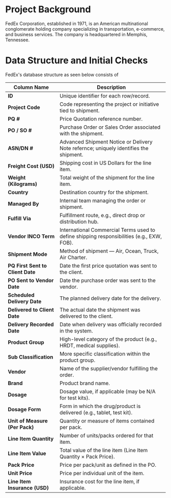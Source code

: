 # Project Background

FedEx Corporation, established in 1971, is an American multinational conglomerate holding company specializing in transportation, e-commerce, and business services. The company is headquartered in Memphis, Tennessee.

# Data Structure and Initial Checks

FedEx's database structure as seen below consists of 

| **Column Name**                     | **Description** |
|------------------------------------|-----------------|
| **ID**                             | Unique identifier for each row/record. |
| **Project Code**                   | Code representing the project or initiative tied to shipment. |
| **PQ #**                           | Price Quotation reference number. |
| **PO / SO #**                      | Purchase Order or Sales Order associated with the shipment. |
| **ASN/DN #**                       | Advanced Shipment Notice or Delivery Note refernce; uniquely identifies the shipment. |
| **Freight Cost (USD)**            | Shipping cost in US Dollars for the line item. |
| **Weight (Kilograms)**            | Total weight of the shipment for the line item. |
| **Country**                        | Destination country for the shipment. |
| **Managed By**                     | Internal team managing the order or shipment. |
| **Fulfill Via**                    | Fulfillment route, e.g., direct drop or distribution hub. |
| **Vendor INCO Term**              | International Commercial Terms used to define shipping responsibilities (e.g., EXW, FOB). |
| **Shipment Mode**                 | Method of shipment — Air, Ocean, Truck, Air Charter. |
| **PQ First Sent to Client Date**  | Date the first price quotation was sent to the client. |
| **PO Sent to Vendor Date**        | Date the purchase order was sent to the vendor. |
| **Scheduled Delivery Date**       | The planned delivery date for the delivery. |
| **Delivered to Client Date**      | The actual date the shipment was delivered to the client. |
| **Delivery Recorded Date**        | Date when delivery was officially recorded in the system. |
| **Product Group**                 | High-level category of the product (e.g., HRDT, medical supplies). |
| **Sub Classification**            | More specific classification within the product group. |
| **Vendor**                         | Name of the supplier/vendor fulfilling the order. |
| **Brand**                          | Product brand name. |
| **Dosage**                         | Dosage value, if applicable (may be N/A for test kits). |
| **Dosage Form**                    | Form in which the drug/product is delivered (e.g., tablet, test kit). |
| **Unit of Measure (Per Pack)**     | Quantity or measure of items contained per pack. |
| **Line Item Quantity**             | Number of units/packs ordered for that item. |
| **Line Item Value**                | Total value of the line item (Line Item Quantity × Pack Price). |
| **Pack Price**                     | Price per pack/unit as defined in the PO. |
| **Unit Price**                     | Price per individual unit of the item. |
| **Line Item Insurance (USD)**      | Insurance cost for the line item, if applicable. |


